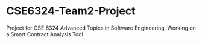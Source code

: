 # CSE6324-Team2-Project
Project for CSE 6324 Advanced Topics in Software Engineering. Working on a Smart Contract Analysis Tool
